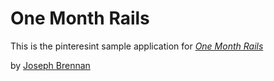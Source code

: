 # One Month Rails

This is the pinteresint sample application for
[*One Month Rails*](http://onemonthrails.com)

by [Joseph Brennan](http://mattangriffel.com)

